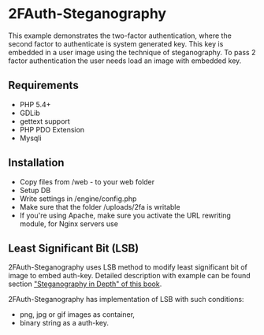 2FAuth-Steganography
================

This example demonstrates the two-factor authentication, where the second factor to authenticate is system    generated key. This key is embedded in a user image using the technique of steganography. 
To pass 2 factor authentication the user needs load an image with embedded key.


Requirements
------------
* PHP 5.4+
* GDLib
* gettext support
* PHP PDO Extension
* Mysqli

Installation
------------
* Copy files from /web - to your web folder
* Setup DB 
* Write settings in /engine/config.php
* Make sure that the folder /uploads/2fa is writable
* If you're using Apache, make sure you activate the URL rewriting module, for Nginx servers use


Least Significant Bit (LSB)
---------------------------
2FAuth-Steganography uses LSB method to modify least significant bit of image to embed auth-key. 
Detailed description with example can be found section ["Steganography in Depth" of this book](http://books.google.com.ua/books?id=qGcum1ZWkiYC&pg=PA37&source=gbs_toc_r&cad=3#v=onepage&q&f=false).

2FAuth-Steganography has implementation of LSB with such conditions:
* png, jpg or gif images as container,
* binary string as a auth-key.
 
